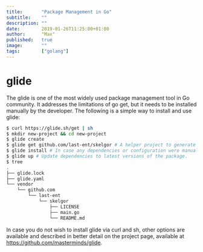 ```yaml
---
title:       "Package Management in Go"
subtitle:    ""
description: ""
date:        2019-01-26T11:25:00+01:00
author:      "Max"
published:   true
image:       ""
tags:        ["golang"]
---
```


# glide

The glide is one of the most widely used package management tool in Go community. It addresses the limitations of go get, but it needs to be installed manually by the developer. The following is a simple way to install and use glide:

```bash
$ curl https://glide.sh/get | sh
$ mkdir new-project && cd new-project
$ glide create
$ glide get github.com/last-ent/skelgor # A helper project to generate project skeleton.
$ glide install # In case any dependencies or configuration were manually added.
$ glide up # Update dependencies to latest versions of the package.
$ tree
.
├── glide.lock
├── glide.yaml
└── vendor
    └── github.com
        └── last-ent
            └── skelgor
                ├── LICENSE
                ├── main.go
                └── README.md
```

In case you do not wish to install glide via curl and sh, other options are available and described in better detail on the project page, available at https://github.com/masterminds/glide.
